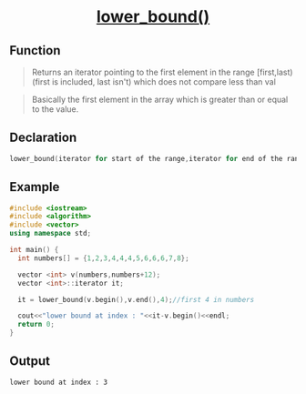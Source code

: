 <h1 align="center"><a href="#"> lower_bound() </a></h1>

## Function

>Returns an iterator pointing to the first element in the range [first,last)(first is included, last isn't) which does not compare less than val

>Basically the first element in the array which is greater than or equal to the value.

## Declaration

```cpp
lower_bound(iterator for start of the range,iterator for end of the range which is not included in range,value);
```

## Example

```cpp
#include <iostream>
#include <algorithm>
#include <vector>
using namespace std;

int main() {
  int numbers[] = {1,2,3,4,4,4,5,6,6,6,7,8};

  vector <int> v(numbers,numbers+12);
  vector <int>::iterator it;

  it = lower_bound(v.begin(),v.end(),4);//first 4 in numbers

  cout<<"lower bound at index : "<<it-v.begin()<<endl;
  return 0;
}
```

## Output

```
lower bound at index : 3
```
